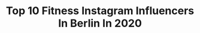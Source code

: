 ---
title: Top 10 Fitness Instagram Influencers In Berlin In 2020
description: >-
  Find top fitness Instagram influencers in Berlin in 2020. Most popular hashtags: #berlin #fashion #fitfam #fitness.
platform: Instagram
profiles:
  - username: "lisaaweise"
    fullname: >-
      dreamer • visionary
    location: "Germany"
    followers: 12987
    engagement: 891
    commentsToLikes: 0.038078
    avatar: "https://scontent-lhr8-1.cdninstagram.com/v/t51.2885-19/s320x320/71676851_556574588411213_7396851741561454592_n.jpg?_nc_ht=scontent-lhr8-1.cdninstagram.com&_nc_ohc=0u9ErTAe4zgAX_NGSs3&oh=b47994540c4080475dcd286c4c358177&oe=5EB9A5DB"
    verified: false
    hashtags: "#motivational, #fitgirlsfam, #netflixandchill, #dailyinspiration"
  - username: "djleslie_"
    fullname: >-
      LESLIE ♛
    location: "Germany"
    followers: 21150
    engagement: 405
    commentsToLikes: 0.055899
    avatar: "https://scontent-ams4-1.cdninstagram.com/v/t51.2885-19/s320x320/82286582_485013598838630_3789926708753203200_n.jpg?_nc_ht=scontent-ams4-1.cdninstagram.com&_nc_ohc=BExK6HMTSKQAX-Qqah6&oh=dcbd3dbb0f1f902789b5d2806b1a1261&oe=5EB8797C"
    verified: false
    hashtags: "#pforzheim, #shooting, #cremalatina, #liebe"
  - username: "tinabambiiina"
    fullname: >-
      🎀Tina 🎀
    location: "Germany"
    followers: 269191
    engagement: 202
    commentsToLikes: 0.031614
    avatar: "https://scontent-lhr8-1.cdninstagram.com/v/t51.2885-19/s320x320/90438083_229612455093691_1762215211713953792_n.jpg?_nc_ht=scontent-lhr8-1.cdninstagram.com&_nc_ohc=wunAf426GpMAX-Rsetb&oh=7f77ac49cb7555e2da1b28b98f558db1&oe=5EB8D472"
    verified: false
    hashtags: "#gewinnspiel, #haul, #hellosun, #instadaily"
  - username: "sarah.ws"
    fullname: >-
      Sarah Wiese 💎
    location: "Germany"
    followers: 226882
    engagement: 359
    commentsToLikes: 0.026980
    avatar: "https://scontent-ams4-1.cdninstagram.com/v/t51.2885-19/s320x320/89074899_220129849391542_2195726958346633216_n.jpg?_nc_ht=scontent-ams4-1.cdninstagram.com&_nc_ohc=u8MN9JoBreIAX_ecyd6&oh=90ed43a9fcf912dc4fd3cf2001142a06&oe=5EB0F767"
    verified: false
    hashtags: "#stayfit, #losangeles, #fragranceoftheday, #karlsruhe"
  - username: "bento_de"
    fullname: >-
      bento
    location: "Germany"
    followers: 66639
    engagement: 102
    commentsToLikes: 0.020365
    avatar: "https://scontent-ams4-1.cdninstagram.com/v/t51.2885-19/s320x320/70706942_393378778251359_4261805359586344960_n.jpg?_nc_ht=scontent-ams4-1.cdninstagram.com&_nc_ohc=BuLBIMlYXHIAX-PmxkL&oh=19835b163e11bb56258bfc5f5ceb379b&oe=5EAD5D1F"
    verified: true
    hashtags: "#entspannung, #immun, #auruf, #immunbooster"
  - username: "sahra_ko"
    fullname: >-
      S A H R A - A N N A
    location: "Germany"
    followers: 10762
    engagement: 741
    commentsToLikes: 0.086745
    avatar: "https://scontent-ams4-1.cdninstagram.com/v/t51.2885-19/s320x320/22277641_137455730210825_4041711478489743360_n.jpg?_nc_ht=scontent-ams4-1.cdninstagram.com&_nc_ohc=7L5m-eIdsKQAX9lzNsS&oh=75486e526d86d7e4abca0a044f68ea87&oe=5E84E7D4"
    verified: false
    hashtags: "#rideberlin, #corona, #loveyourlife, #backbend"
  - username: "josephine.krk"
    fullname: >-
      𝐉𝐎𝐒𝐄𝐏𝐇𝐈𝐍𝐄 𝐊.
    location: "Germany"
    followers: 6675
    engagement: 877
    commentsToLikes: 0.264910
    avatar: "https://scontent-lax3-2.cdninstagram.com/v/t51.2885-19/s320x320/87633106_2886606624761833_8085742458362658816_n.jpg?_nc_ht=scontent-lax3-2.cdninstagram.com&_nc_ohc=CvjhsLa8wB8AX8RWmW1&oh=b29527c30ed1964c85e6edbee10ff6f4&oe=5E9D5374"
    verified: false
    hashtags: "#sun, #beautyprodukte, #flatlay, #flatlaylove"
  - username: "musti.dab"
    fullname: >-
      Musti
    location: "Germany"
    followers: 70144
    engagement: 874
    commentsToLikes: 0.020666
    avatar: "https://instagram.fotp3-1.fna.fbcdn.net/v/t51.2885-19/s320x320/75210506_445206426373573_6462656334176190464_n.jpg?_nc_ht=instagram.fotp3-1.fna.fbcdn.net&_nc_ohc=ibIFZ4322RoAX9dieyk&oh=55868ebdd34fd4c4c60f2b40de95d481&oe=5E93A36B"
    verified: false
    hashtags: ""
  - username: "debo3295"
    fullname: >-
      Debo
    location: "Germany"
    followers: 20798
    engagement: 1075
    commentsToLikes: 0.038419
    avatar: "https://scontent-bos3-1.cdninstagram.com/v/t51.2885-19/s320x320/43052333_1784138665032252_1486611193303924736_n.jpg?_nc_ht=scontent-bos3-1.cdninstagram.com&_nc_ohc=FIUtNgiQ7PwAX-N8Or-&oh=4c88519324603c9439e0d8cf937343a4&oe=5EBA8DA5"
    verified: false
    hashtags: "#felgen, #neuesbild, #wheelie, #indivfelgen"
  - username: "mrsniggi"
    fullname: >-
      NIGGI | Fitness | Lifestyle
    location: "Germany"
    followers: 25535
    engagement: 190
    commentsToLikes: 0.087455
    avatar: "https://scontent-lhr8-1.cdninstagram.com/v/t51.2885-19/s320x320/90316320_1231812527029413_5095911489055752192_n.jpg?_nc_ht=scontent-lhr8-1.cdninstagram.com&_nc_ohc=nWIxbyEJDXQAX-bzF7Z&oh=c18aa27c6949808b7ffcc189d2adeb8f&oe=5EBA5909"
    verified: false
    hashtags: "#bossbabe, #myprotein, #sportmotivation, #instagood"
---